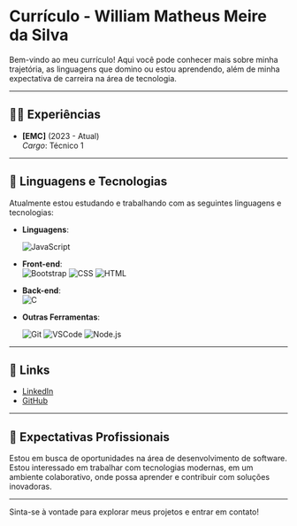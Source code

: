 # Currículo - William Matheus Meire da Silva

Bem-vindo ao meu currículo! Aqui você pode conhecer mais sobre minha trajetória, as linguagens que domino ou estou aprendendo, além de minha expectativa de carreira na área de tecnologia.

---

## 👨‍💻 Experiências

- **[EMC]** (2023 - Atual)  
  *Cargo*: Técnico 1

---

## 🚀 Linguagens e Tecnologias

Atualmente estou estudando e trabalhando com as seguintes linguagens e tecnologias:

- **Linguagens**:  
  
  ![JavaScript](https://img.shields.io/badge/JavaScript-F7DF1E?style=for-the-badge&logo=javascript&logoColor=black)
  
- **Front-end**:  
  ![Bootstrap](https://img.shields.io/badge/Bootstrap-563D7C?style=for-the-badge&logo=bootstrap&logoColor=white)
  ![CSS](https://img.shields.io/badge/CSS-1572B6?style=for-the-badge&logo=css3&logoColor=white)
  ![HTML](https://img.shields.io/badge/HTML-E34F26?style=for-the-badge&logo=html5&logoColor=white)

- **Back-end**:  
![C](https://img.shields.io/badge/C-A8B9CC?style=for-the-badge&logo=c&logoColor=white)


- **Outras Ferramentas**:  

  ![Git](https://img.shields.io/badge/Git-F05032?style=for-the-badge&logo=git&logoColor=white)
  ![VSCode](https://img.shields.io/badge/VSCode-0078D4?style=for-the-badge&logo=visual-studio-code&logoColor=white)
  ![Node.js](https://img.shields.io/badge/Node.js-339933?style=for-the-badge&logo=node.js&logoColor=white)

---

## 🔗 Links

- [LinkedIn](www.linkedin.com/in/william-matheus-ms)
- [GitHub](https://github.com/williamMMSilva)

---

## 🎯 Expectativas Profissionais

Estou em busca de oportunidades na área de desenvolvimento de software. Estou interessado em trabalhar com tecnologias modernas, em um ambiente colaborativo, onde possa aprender e contribuir com soluções inovadoras.

---

Sinta-se à vontade para explorar meus projetos e entrar em contato!
